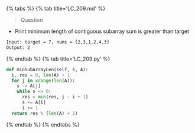{% tabs %}
{% tab title='LC_209.md' %}

> Question

* Print minimum length of contiguous subarray sum is greater than target

```txt
Input: target = 7, nums = [2,3,1,2,4,3]
Output: 2
```

{% endtab %}
{% tab title='LC_209.py' %}

```py
def minSubArrayLen(self, s, A):
  i, res = 0, len(A) + 1
  for j in xrange(len(A)):
    s -= A[j]
    while s <= 0:
      res = min(res, j - i + 1)
      s += A[i]
      i += 1
  return res % (len(A) + 1)
```

{% endtab %}
{% endtabs %}
